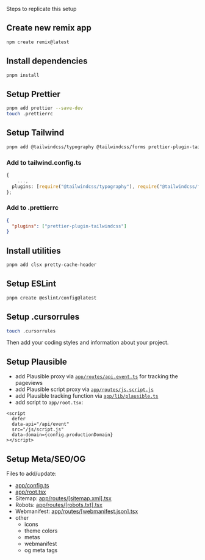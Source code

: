 Steps to replicate this setup

## Create new remix app

```bash
npm create remix@latest
```

## Install dependencies

```bash
pnpm install
```

## Setup Prettier

```bash
pnpm add prettier --save-dev
touch .prettierrc
```

## Setup Tailwind

```bash
pnpm add @tailwindcss/typography @tailwindcss/forms prettier-plugin-tailwindcss
```

### Add to tailwind.config.ts

```ts
{
    ...,
  plugins: [require("@tailwindcss/typography"), require("@tailwindcss/forms")],
};
```

### Add to .prettierrc

```json
{
  "plugins": ["prettier-plugin-tailwindcss"]
}
```

## Install utilities

```bash
pnpm add clsx pretty-cache-header
```

## Setup ESLint

```bash
pnpm create @eslint/config@latest
```

## Setup .cursorrules

```bash
touch .cursorrules
```

Then add your coding styles and information about your project.

## Setup Plausible

- add Plausible proxy via [`app/routes/api.event.ts`](../app/routes/api.event.ts) for tracking the pageviews
- add Plausible script proxy via [`app/routes/js.script.js`](../app/routes/js.script.js)
- add Plausible tracking function via [`app/lib/plausible.ts`](../app/lib/plausible.ts)
- add script to `app/root.tsx`:

```tsx
<script
  defer
  data-api="/api/event"
  src="/js/script.js"
  data-domain={config.productionDomain}
></script>
```

## Setup Meta/SEO/OG

Files to add/update:

- [app/config.ts](../app/config.ts)
- [app/root.tsx](../app/root.tsx)
- Sitemap: [app/routes/[sitemap.xml].tsx](../app/routes/%5Bsitemap.xml%5D.tsx)
- Robots: [app/routes/[robots.txt].tsx](../app/routes/robots.txt.tsx)
- Webmanifest: [app/routes/[webmanifest.json].tsx](../app/routes/%5Bwebmanifest.json%5D.tsx)
- other
  - icons
  - theme colors
  - metas
  - webmanifest
  - og meta tags
